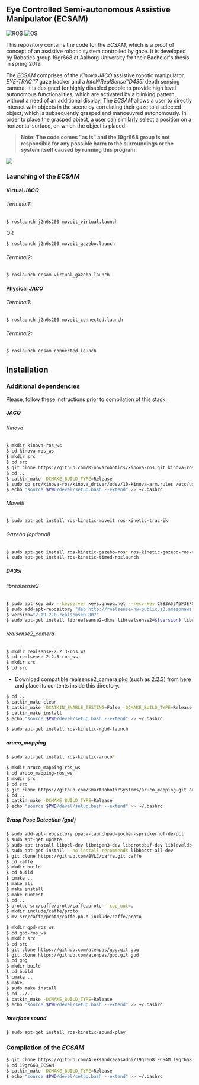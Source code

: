 ## Eye Controlled Semi-autonomous Assistive Manipulator (ECSAM)
![ROS](https://img.shields.io/badge/ROS-Kinetic-brightgreen.svg)  ![OS](https://img.shields.io/badge/OS-Ubuntu%2016.04-orange.svg)

This repository contains the code for the *ECSAM*, which is a proof of concept of an assistive robotic system controlled by gaze. It is developed by Robotics group 19gr668 at Aalborg University for their Bachelor's thesis in spring 2019.

The *ECSAM* comprises of the *Kinova JACO* assistive robotic manipulator, *EYE-TRAC™7* gaze tracker and a *Intel®RealSense™D435i* depth sensing camera. It is designed for highly disabled people to provide high level autonomous functionalities, which are activated by a blinking pattern, without a need of an additional display. The *ECSAM* allows a user to directly interact with objects in the scene by correlating their gaze to a selected object, which is subsequently grasped and manoeuvred autonomously. In order to place the grasped object, a user can similarly select a position on a horizontal surface, on which the object is placed. 

> **Note: The code comes "as is" and the 19gr668 group is not responsible for any possible harm to the surroundings or the system itself caused by running this program.**

[![](./thumbnail.png)](http://www.youtube.com/watch?v=ABm_0BWKxWs "ECSAM")


### Launching of the *ECSAM*

#### Virtual *JACO*
###### Terminal1:
```sh
$ roslaunch j2n6s200 moveit_virtual.launch
```
OR
```sh
$ roslaunch j2n6s200 moveit_gazebo.launch
```
###### Terminal2:
```sh
$ roslaunch ecsam virtual_gazebo.launch
```


#### Physical *JACO*
###### Terminal1:
```sh
$ roslaunch j2n6s200 moveit_connected.launch
```
###### Terminal2:
```sh
$ roslaunch ecsam connected.launch
```


## Installation

### Additional dependencies

Please, follow these instructions prior to compilation of this stack:

##### JACO

###### Kinova
```sh
$ mkdir kinova-ros_ws
$ cd kinova-ros_ws
$ mkdir src
$ cd src
$ git clone https://github.com/Kinovarobotics/kinova-ros.git kinova-ros
$ cd ..
$ catkin_make -DCMAKE_BUILD_TYPE=Release
$ sudo cp src/kinova-ros/kinova_driver/udev/10-kinova-arm.rules /etc/udev/rules.d/
$ echo "source $PWD/devel/setup.bash --extend" >> ~/.bashrc
```

###### MoveIt!
```sh
$ sudo apt-get install ros-kinetic-moveit ros-kinetic-trac-ik
```

###### Gazebo (optional)
```sh
$ sudo apt-get install ros-kinetic-gazebo-ros* ros-kinetic-gazebo-ros-control ros-kinetic-ros-controllers*
$ sudo apt-get install ros-kinetic-timed-roslaunch
```

##### D435i

###### librealsense2

```sh
$ sudo apt-key adv --keyserver keys.gnupg.net --recv-key C8B3A55A6F3EFCDE || sudo apt-key adv --keyserver hkp://keyserver.ubuntu.com:80 --recv-key C8B3A55A6F3EFCDE
$ sudo add-apt-repository "deb http://realsense-hw-public.s3.amazonaws.com/Debian/apt-repo xenial main" -u
$ version="2.19.2-0~realsense0.807"
$ sudo apt-get install librealsense2-dkms librealsense2=${version} librealsense2-utils=${version} librealsense2-dev=${version} librealsense2-dbg=${version}
```

###### realsense2_camera

```sh
$ mkdir realsense-2.2.3-ros_ws
$ cd realsense-2.2.3-ros_ws
$ mkdir src
$ cd src
```
- Download compatible realsense2_camera pkg (such as 2.2.3) from [here](https://github.com/intel-ros/realsense/releases) and place its contents inside this directory.

```sh
$ cd ..
$ catkin_make clean
$ catkin_make -DCATKIN_ENABLE_TESTING=False -DCMAKE_BUILD_TYPE=Release
$ catkin_make install
$ echo "source $PWD/devel/setup.bash --extend" >> ~/.bashrc
```

```sh
$ sudo apt-get install ros-kinetic-rgbd-launch
```

##### aruco_mapping
```sh
$ sudo apt-get install ros-kinetic-aruco*

$ mkdir aruco_mapping-ros_ws
$ cd aruco_mapping-ros_ws
$ mkdir src
$ cd src
$ git clone https://github.com/SmartRoboticSystems/aruco_mapping.git aruco_mapping
$ cd ..
$ catkin_make -DCMAKE_BUILD_TYPE=Release
$ echo "source $PWD/devel/setup.bash --extend" >> ~/.bashrc
```

##### Grasp Pose Detection (gpd)

```sh
$ sudo add-apt-repository ppa:v-launchpad-jochen-sprickerhof-de/pcl
$ sudo apt-get update
$ sudo apt install libpcl-dev libeigen3-dev libprotobuf-dev libleveldb-dev libsnappy-dev libopencv-dev libhdf5-serial-dev protobuf-compiler liblmdb-dev libatlas-base-dev libopenblas-* libgoogle-glog-dev
$ sudo apt-get install --no-install-recommends libboost-all-dev
$ git clone https://github.com/BVLC/caffe.git caffe
$ cd caffe
$ mkdir build
$ cd build
$ cmake ..
$ make all
$ make install
$ make runtest
$ cd ..
$ protoc src/caffe/proto/caffe.proto --cpp_out=.
$ mkdir include/caffe/proto
$ mv src/caffe/proto/caffe.pb.h include/caffe/proto
```

```sh
$ mkdir gpd-ros_ws
$ cd gpd-ros_ws
$ mkdir src
$ cd src
$ git clone https://github.com/atenpas/gpg.git gpg
$ git clone https://github.com/atenpas/gpd.git gpd
$ cd gpg
$ mkdir build
$ cd build
$ cmake ..
$ make
$ sudo make install
$ cd ../..
$ catkin_make -DCMAKE_BUILD_TYPE=Release
$ echo "source $PWD/devel/setup.bash --extend" >> ~/.bashrc
```

##### Interface sound
```sh
$ sudo apt-get install ros-kinetic-sound-play
```

### Compilation of the *ECSAM*
```sh
$ git clone https://github.com/AleksandraZasadni/19gr668_ECSAM 19gr668_ECSAM 
$ cd 19gr668_ECSAM 
$ catkin_make -DCMAKE_BUILD_TYPE=Release
$ echo "source $PWD/devel/setup.bash --extend" >> ~/.bashrc
```
